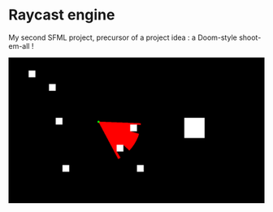 # Raycast engine

My second SFML project, precursor of a project idea : a Doom-style shoot-em-all !

![Raycast](https://github.com/Darleanow/UselessSFMLProjects/blob/main/2D%20raycast%20Engine/readme.png)
